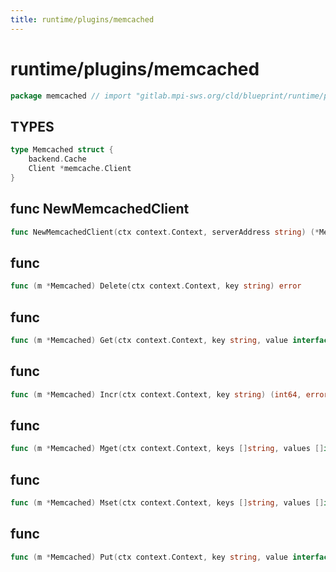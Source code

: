 ```yaml
---
title: runtime/plugins/memcached
---
```

# runtime/plugins/memcached
```go
package memcached // import "gitlab.mpi-sws.org/cld/blueprint/runtime/plugins/memcached"
```

## TYPES

```go
type Memcached struct {
	backend.Cache
	Client *memcache.Client
}
```
## func NewMemcachedClient
```go
func NewMemcachedClient(ctx context.Context, serverAddress string) (*Memcached, error)
```

## func 
```go
func (m *Memcached) Delete(ctx context.Context, key string) error
```

## func 
```go
func (m *Memcached) Get(ctx context.Context, key string, value interface{}) error
```

## func 
```go
func (m *Memcached) Incr(ctx context.Context, key string) (int64, error)
```

## func 
```go
func (m *Memcached) Mget(ctx context.Context, keys []string, values []interface{}) error
```

## func 
```go
func (m *Memcached) Mset(ctx context.Context, keys []string, values []interface{}) error
```

## func 
```go
func (m *Memcached) Put(ctx context.Context, key string, value interface{}) error
```


